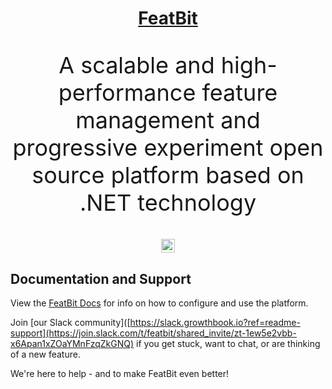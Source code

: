 
<h1 align="center" style="border-bottom: none">
    <b>
        <a href="https://affine.pro">FeatBit</a>
    </b>
</h1>

<p align="center" style="font-size:36px;">
    A scalable and high-performance feature management and progressive experiment open source platform based on .NET technology
</p>

<p align="center">
    <a href="https://join.slack.com/t/featbit/shared_invite/zt-1ew5e2vbb-x6Apan1xZOaYMnFzqZkGNQ"><img src="https://img.shields.io/badge/slack-join-E01E5A?logo=slack" alt="Join us on Slack" height="22"/></a>
</p>



## Documentation and Support

View the [FeatBit Docs](https://join.slack.com/t/featbit/shared_invite/zt-1ew5e2vbb-x6Apan1xZOaYMnFzqZkGNQ) for info on how to configure and use the platform.

Join [our Slack community]([https://slack.growthbook.io?ref=readme-support](https://join.slack.com/t/featbit/shared_invite/zt-1ew5e2vbb-x6Apan1xZOaYMnFzqZkGNQ) if you get stuck, want to chat, or are thinking of a new feature.

We're here to help - and to make FeatBit even better!
